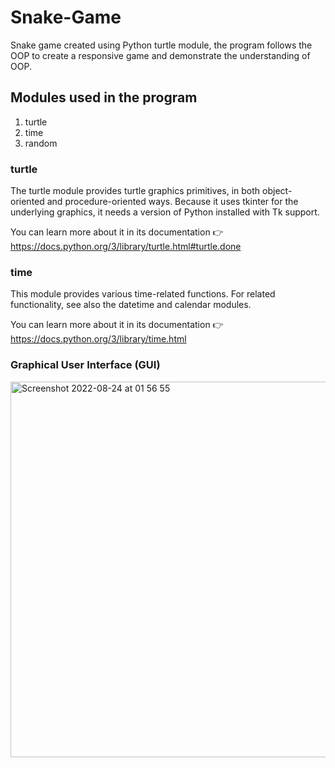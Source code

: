 # Snake-Game
Snake game created using Python turtle module, the program follows the OOP to create a responsive game and demonstrate the understanding of OOP.

## Modules used in the program
1) turtle 
2) time
3) random

### turtle
The turtle module provides turtle graphics primitives, in both object-oriented and procedure-oriented ways. Because it uses tkinter for the underlying graphics, it needs a version of Python installed with Tk support.

You can learn more about it in its documentation 👉 https://docs.python.org/3/library/turtle.html#turtle.done

### time 
This module provides various time-related functions. For related functionality, see also the datetime and calendar modules.

You can learn more about it in its documentation 👉  https://docs.python.org/3/library/time.html

### Graphical User Interface (GUI) 
<img width="601" alt="Screenshot 2022-08-24 at 01 56 55" src="https://user-images.githubusercontent.com/93266569/186280378-eb202425-2db1-42b5-8da4-3c8b7b6cfad8.png">


